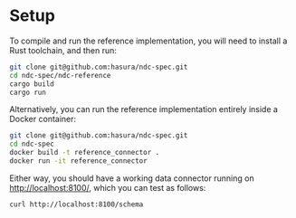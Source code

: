 # Setup

To compile and run the reference implementation, you will need to install a Rust toolchain, and then run:

```bash
git clone git@github.com:hasura/ndc-spec.git
cd ndc-spec/ndc-reference
cargo build
cargo run
```

Alternatively, you can run the reference implementation entirely inside a Docker container:

```bash
git clone git@github.com:hasura/ndc-spec.git
cd ndc-spec
docker build -t reference_connector .
docker run -it reference_connector
```

Either way, you should have a working data connector running on <http://localhost:8100/>, which you can test as follows:

```bash
curl http://localhost:8100/schema
```